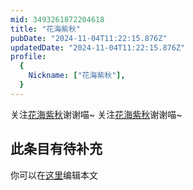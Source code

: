 ```yaml
---
mid: 3493261872204618
title: "花海紫秋"
pubDate: "2024-11-04T11:22:15.876Z"
updatedDate: "2024-11-04T11:22:15.876Z"
profile:
  {
    Nickname: ["花海紫秋"],
  }
---
```


关注[花海紫秋](https://space.bilibili.com/3493261872204618)谢谢喵~ 关注[花海紫秋](https://space.bilibili.com/3493261872204618)谢谢喵~

## 此条目有待补充
你可以在[这里](https://github.com/Yuhanawa/VTuber.ICU-Content/edit/master/v/花海紫秋/index.md)编辑本文
